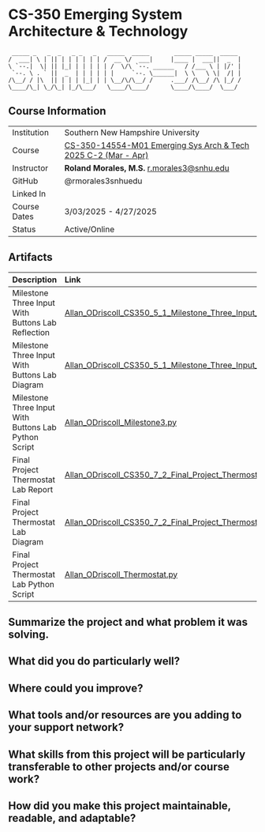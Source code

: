 # CS-350 Emerging System Architecture & Technology

```
 _____ _   _  _   _ _   _   _____  _____       _____ _____  _____ 
/  ___| \ | || | | | | | | /  __ \/  ___|     |____ |  ___||  _  |
\ `--.|  \| || |_| | | | | | /  \/\ `--. ______   / /___ \ | |/' |
 `--. \ . ` ||  _  | | | | | |     `--. \______|  \ \   \ \|  /| |
/\__/ / |\  || | | | |_| | | \__/\/\__/ /     .___/ /\__/ /\ |_/ /
\____/\_| \_/\_| |_/\___/   \____/\____/      \____/\____/  \___/ 
```                                                               

## Course Information

|              |                                                                                                                                                                            |
| ------------ | -------------------------------------------------------------------------------------------------------------------------------------------------------------------------- |
| Institution  | Southern New Hampshire University                                                                                                                                          |
| Course       | [CS-350-14554-M01 Emerging Sys Arch & Tech 2025 C-2 (Mar - Apr)](https://learn.snhu.edu/d2l/home/1860290 "CS-350-14554-M01 Emerging Sys Arch & Tech 2025 C-2 (Mar - Apr)") |
| Instructor   | **Roland Morales, M.S.** r.morales3@snhu.edu                                                                                                                               |
| GitHub       | @rmorales3snhuedu                                                                                                                                                          |
| Linked In    |                                                                                                                                                                            |
| Course Dates | 3/03/2025 - 4/27/2025                                                                                                                                                      |
| Status       | Active/Online                                                                                                                                                              |


## Artifacts

| Description                                           | Link                                                                                                                                                                         |
| :---------------------------------------------------- | :--------------------------------------------------------------------------------------------------------------------------------------------------------------------------- |
| Milestone Three Input With Buttons Lab Reflection     | [Allan_ODriscoll_CS350_5_1_Milestone_Three_Input_With_Buttons_Lab_20250405.docx](Allan_ODriscoll_CS350_5_1_Milestone_Three_Input_With_Buttons_Lab_20250405.docx)             |
| Milestone Three Input With Buttons Lab Diagram        | [Allan_ODriscoll_CS350_5_1_Milestone_Three_Input_With_Buttons_Lab_20250405.drawio.pdf](Allan_ODriscoll_CS350_5_1_Milestone_Three_Input_With_Buttons_Lab_20250405.drawio.pdf) |
| Milestone Three Input With Buttons Lab Python Script  | [Allan_ODriscoll_Milestone3.py](Allan_ODriscoll_Milestone3.py)                                                                                                               |
| Final Project Thermostat Lab Report                   | [Allan_ODriscoll_CS350_7_2_Final_Project_Thermostat_20250419.docx](Allan_ODriscoll_CS350_7_2_Final_Project_Thermostat_20250419.docx)                                         |
| Final Project Thermostat Lab Diagram                  | [Allan_ODriscoll_CS350_7_2_Final_Project_Thermostat_20250419.drawio.pdf](Allan_ODriscoll_CS350_7_2_Final_Project_Thermostat_20250419.drawio.pdf)                             |
| Final Project Thermostat Lab Python Script            | [Allan_ODriscoll_Thermostat.py](Allan_ODriscoll_Thermostat.py)                                                                                                               |

## Summarize the project and what problem it was solving.

## What did you do particularly well?

## Where could you improve?

## What tools and/or resources are you adding to your support network?

## What skills from this project will be particularly transferable to other projects and/or course work?

## How did you make this project maintainable, readable, and adaptable?